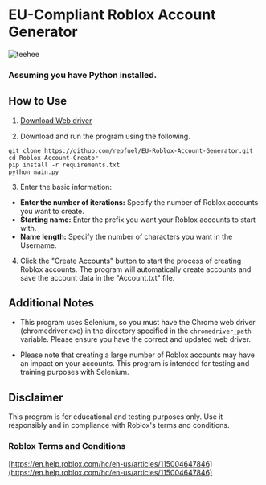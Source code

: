 # EU-Compliant Roblox Account Generator
![teehee](https://i.gyazo.com/a12f9a7bda3b9805c0a80c7fe24741c9.png)
### Assuming you have Python installed.


## How to Use
1. [Download Web driver](https://chromedriver.chromium.org/downloads)

  
2. Download and run the program using the following.
```
git clone https://github.com/repfuel/EU-Roblox-Account-Generator.git
cd Roblox-Account-Creator
pip install -r requirements.txt
python main.py
```

3. Enter the basic information:
- **Enter the number of iterations:** Specify the number of Roblox accounts you want to create.
- **Starting name:** Enter the prefix you want your Roblox accounts to start with.
- **Name length:** Specify the number of characters you want in the Username.

4. Click the "Create Accounts" button to start the process of creating Roblox accounts. The program will automatically create accounts and save the account data in the "Account.txt" file.

## Additional Notes

- This program uses Selenium, so you must have the Chrome web driver (chromedriver.exe) in the directory specified in the `chromedriver_path` variable. Please ensure you have the correct and updated web driver.

- Please note that creating a large number of Roblox accounts may have an impact on your accounts. This program is intended for testing and training purposes with Selenium.

## Disclaimer

This program is for educational and testing purposes only. Use it responsibly and in compliance with Roblox's terms and conditions.

### Roblox Terms and Conditions
[https://en.help.roblox.com/hc/en-us/articles/115004647846](https://en.help.roblox.com/hc/en-us/articles/115004647846)
